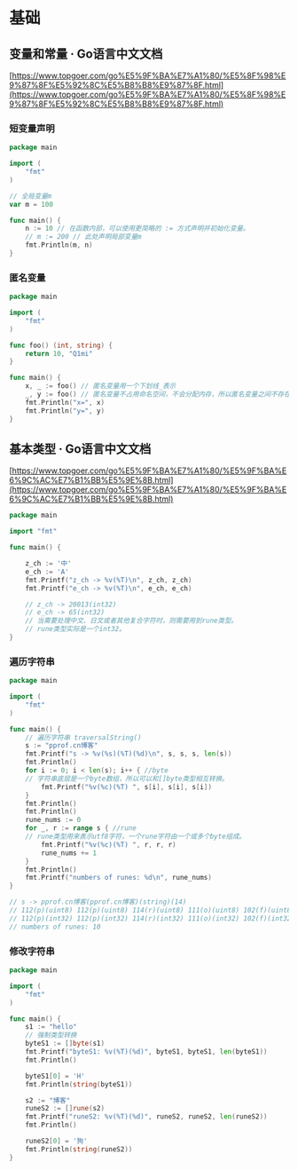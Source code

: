 # 基础

## 变量和常量 · Go语言中文文档

[https://www.topgoer.com/go%E5%9F%BA%E7%A1%80/%E5%8F%98%E9%87%8F%E5%92%8C%E5%B8%B8%E9%87%8F.html](https://www.topgoer.com/go%E5%9F%BA%E7%A1%80/%E5%8F%98%E9%87%8F%E5%92%8C%E5%B8%B8%E9%87%8F.html)

### 短变量声明

```go
package main

import (
	"fmt"
)

// 全局变量m
var m = 100

func main() {
	n := 10 // 在函数内部，可以使用更简略的 := 方式声明并初始化变量。
	// m := 200 // 此处声明局部变量m
	fmt.Println(m, n)
}

```



### 匿名变量

```go
package main

import (
	"fmt"
)

func foo() (int, string) {
	return 10, "Q1mi"
}

func main() {
	x, _ := foo() // 匿名变量用一个下划线_表示
	_, y := foo() // 匿名变量不占用命名空间，不会分配内存，所以匿名变量之间不存在重复声明。
	fmt.Println("x=", x)
	fmt.Println("y=", y)
}

```



## 基本类型 · Go语言中文文档

[https://www.topgoer.com/go%E5%9F%BA%E7%A1%80/%E5%9F%BA%E6%9C%AC%E7%B1%BB%E5%9E%8B.html](https://www.topgoer.com/go%E5%9F%BA%E7%A1%80/%E5%9F%BA%E6%9C%AC%E7%B1%BB%E5%9E%8B.html)



```go
package main

import "fmt"

func main() {

	z_ch := '中'
	e_ch := 'A'
	fmt.Printf("z_ch -> %v(%T)\n", z_ch, z_ch)
	fmt.Printf("e_ch -> %v(%T)\n", e_ch, e_ch)

	// z_ch -> 20013(int32)
	// e_ch -> 65(int32)
	// 当需要处理中文、日文或者其他复合字符时，则需要用到rune类型。
	// rune类型实际是一个int32。
}

```



### 遍历字符串

```go
package main

import (
	"fmt"
)

func main() {
	// 遍历字符串 traversalString()
	s := "pprof.cn博客"
	fmt.Printf("s -> %v(%s)(%T)(%d)\n", s, s, s, len(s))
	fmt.Println()
	for i := 0; i < len(s); i++ { //byte
	// 字符串底层是一个byte数组，所以可以和[]byte类型相互转换。
		fmt.Printf("%v(%c)(%T) ", s[i], s[i], s[i])
	}
	fmt.Println()
	fmt.Println()
	rune_nums := 0
	for _, r := range s { //rune
	// rune类型用来表示utf8字符，一个rune字符由一个或多个byte组成。
		fmt.Printf("%v(%c)(%T) ", r, r, r)
		rune_nums += 1
	}
	fmt.Println()
	fmt.Printf("numbers of runes: %d\n", rune_nums)
}

// s -> pprof.cn博客(pprof.cn博客)(string)(14)
// 112(p)(uint8) 112(p)(uint8) 114(r)(uint8) 111(o)(uint8) 102(f)(uint8) 46(.)(uint8) 99(c)(uint8) 110(n)(uint8) 229(å)(uint8) 141()(uint8) 154()(uint8) 229(å)(uint8) 174(®)(uint8) 162(¢)(uint8)
// 112(p)(int32) 112(p)(int32) 114(r)(int32) 111(o)(int32) 102(f)(int32) 46(.)(int32) 99(c)(int32) 110(n)(int32) 21338(博)(int32) 23458(客)(int32)
// numbers of runes: 10


```

### 修改字符串

```go
package main

import (
	"fmt"
)

func main() {
	s1 := "hello"
	// 强制类型转换
	byteS1 := []byte(s1)
	fmt.Printf("byteS1: %v(%T)(%d)", byteS1, byteS1, len(byteS1))
	fmt.Println()

	byteS1[0] = 'H'
	fmt.Println(string(byteS1))

	s2 := "博客"
	runeS2 := []rune(s2)
	fmt.Printf("runeS2: %v(%T)(%d)", runeS2, runeS2, len(runeS2))
	fmt.Println()

	runeS2[0] = '狗'
	fmt.Println(string(runeS2))
}

```

